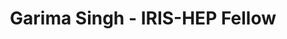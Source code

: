 ---
permalink: /fellows/GarimaSingh.html
layout: fellow
pagetype: fellow
active: false
title: Garima Singh - IRIS-HEP Fellow
fellow-name: Garima Singh
project_title: Floating Point Error Evaluation With Clad
focus-area: ia
dates:
  start: 2021-01-11
  end: 2021-05-30
photo: /assets/images/team/fellows-2021/garima-singh.jpg
institution: Manipal Institute of Technology
website:
e-mail: garimasingh0028@gmail.com
mentors:
- Vassil Vassilev (Princeton University)
- David Lange (Princeton University)
project_goal: >
  Floating-point estimation errors have been a testament to the finite nature of computing.
  Moreover, the predominance of Floating-point numbers in real-valued computation
  does not help that fact. Float computations are highly dependent on precision, and
  in most cases, very high precision calculation is not only not possible but very
  inefficient. Here, one has no choice but to resort to lower precision computing,
  which in turn is quite prone to errors. These errors result in inaccurate and sometimes
  catastrophic results; hence, it is imperative to estimate these errors accurately.
  This project aims to use Clad, a source transformation AD tool for C++ implemented
  as a plugin for the C++ compiler Clang, to develop a generic error estimation framework
  that is not bound to a particular error approximation model. It will allow users
  to select their preferable estimation logic and automatically generate functions
  augmented with code for the specified error estimator.
proposal: /assets/pdf/fellows-2021/garima_proposal.pdf
presentations:
- title: Floating Point Error Evaluation With Clad
  date: 2021-06-21
  url: https://indico.cern.ch/event/1040761/contributions/4371613/attachments/2268248/3851583/floating_point_error_est.pdf
  meeting: IRIS-HEP Topical Meetings
  meetingurl: https://indico.cern.ch/event/1040761/
  recordingurl:
  focus-area: ia
- title: Estimating Floating-Point Errors Using Automatic Differentiation
  date: 2022-04-14
  url: https://compiler-research.org/assets/presentations/G_Singh-SIAMUQ22_FP_Error_Estimation.pdf
  meeting: SIAM Conference on Uncertainty Quantification (UQ22)
  meetingurl: https://www.siam.org/conferences/cm/conference/uq22
  recordingurl: https://www.youtube.com/watch?v=pndnawFPKHA&list=PLeZvkLnDkqbS8yQZ6VprODLKQVdL7vlTO&index=8
  focus-area: ia
- title: Automatic Differentiation in ROOT
  date: 2022-09-14
  url: https://indico.cern.ch/event/1145124/contributions/4948827/
  meeting: Second MODE Workshop on Differentiable Programming for Experiment Design
  meetingurl: https://indico.cern.ch/event/1145124/
  recordingurl:
  focus-area: ia
- title: Automatic differentiation of binned likelihoods with RooFit and Clad
  date: 2022-10-26
  url: https://indico.cern.ch/event/1106990/contributions/4998060/
  meeting: 21st International Workshop on Advanced Computing and Analysis Techniques
    in Physics Research
  meetingurl: https://indico.cern.ch/event/1106990/
  recordingurl:
  focus-area: ia
current_status: >
  <strong>February 2022</strong> - Research Software Intern for IRIS-HEP and CERN
  SFT (at CERN in Geneva, Switzerland)
github-username: grimmmyshini
linkedin-profile: https://www.linkedin.com/in/garimasingh28/
challenge-area:
---